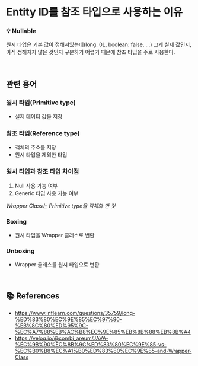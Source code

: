 # Entity ID를 참조 타입으로 사용하는 이유

### 💡 Nullable

원시 타입은 기본 값이 정해져있는데(long: 0L, boolean: false, ...) 그게 실제 값인지, 아직 정해지지 않은 것인지 구분하기 어렵기 때문에 참조 타입을 주로 사용한다.

<br>

## 관련 용어

### 원시 타입(Primitive type)

- 실제 데이터 값을 저장

### 참조 타입(Reference type)

- 객체의 주소를 저장
- 원시 타입을 제외한 타입

### 원시 타입과 참조 타입 차이점

1. Null 사용 가능 여부
2. Generic 타입 사용 가능 여부

_Wrapper Class는 Primitive type을 객체화 한 것_

### Boxing

- 원시 타입을 Wrapper 클래스로 변환

### Unboxing

- Wrapper 클래스를 원시 타입으로 변환

<br>

## 📚 References

- https://www.inflearn.com/questions/35759/long-%ED%83%80%EC%9E%85%EC%97%90-%EB%8C%80%ED%95%9C-%EC%A7%88%EB%AC%B8%EC%9E%85%EB%8B%88%EB%8B%A4
- https://velog.io/@combi_areum/JAVA-%EC%9B%90%EC%8B%9C%ED%83%80%EC%9E%85-vs-%EC%B0%B8%EC%A1%B0%ED%83%80%EC%9E%85-and-Wrapper-Class

